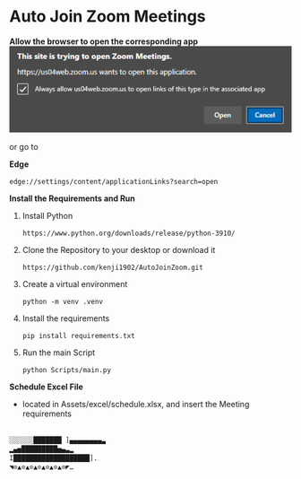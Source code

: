 # Auto Join Zoom Meetings
**Allow the browser to open the corresponding app**
![image](Assets/images/allow.png)

or go to

**Edge**
```
edge://settings/content/applicationLinks?search=open
```

**Install the Requirements and Run**
1. Install Python
    ```
    https://www.python.org/downloads/release/python-3910/
    ```
2. Clone the Repository to your desktop or download it
    ```
    https://github.com/kenji1902/AutoJoinZoom.git
    ```
3. Create a virtual environment 
    ```
    python -m venv .venv
    ```
4. Install the requirements
    ```
    pip install requirements.txt 
    ```
5. Run the main Script
    ```
    python Scripts/main.py
    ```

**Schedule Excel File**
- located in Assets/excel/schedule.xlsx, and insert the Meeting requirements

```

░░░░░░███████ ]▄▄▄▄▄▄▄▄▃
▂▄▅█████████▅▄▃▂
I███████████████████].
◥⊙▲⊙▲⊙▲⊙▲⊙▲⊙▲⊙◤…
```
